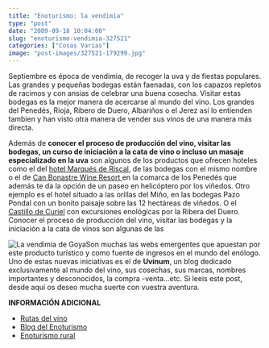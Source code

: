 ```yaml
---
title: "Enoturismo: la vendimia"
type: "post"
date: "2009-09-18 10:04:00"
slug: "enoturismo-vendimia-327521"
categories: ["Cosas Varias"]
image: "post-images/327521-179299.jpg"
---
```


[](/wp-content/uploads/2009/09/327521-179314.jpg)Septiembre es época de vendimia, de recoger la uva y de fiestas populares. Las grandes y pequeñas bodegas están faenadas, con los capazos repletos de racimos y con ansias de celebrar una buena cosecha. Visitar estas bodegas es la mejor manera de acercarse al mundo del vino. Los grandes del Penedés, Rioja, Ribero de Duero, Albariños o el Jerez así lo entienden tambien y han visto otra manera de vender sus vinos de una manera más directa.

Además de **conocer el proceso de producción del vino, visitar las bodegas, un curso de iniciación a la cata de vino o incluso un masaje especializado en la uva** son algunos de los productos que ofrecen hoteles como el del [hotel Marqués de Riscal](http://www.missviajes.com/hotel-marques-riscal-85318), de las bodegas con el mismo nombre o el de [Can Bonastre Wine Resort ](http://www.canbonastre.com/es_ES/index.php) en la comarca de los Penedés que además te da la opción de un paseo en helicóptero por los viñedos. Otro ejemplo es el hotel situado a las orillas del Miño, en las bodegas Pazo Pondal con un bonito paisaje sobre las 12 hectáreas de viñedos. O el [Castillo de Curiel](http://www.castillodecuriel.com/files/galeria/galeria_hab.html) con excursiones enológicas por la Ribera del Duero. Conocer el proceso de producción del vino, visitar las bodegas y la iniciación a la cata de vinos son algunas de las

![La vendimia de Goya](post-images/327521-179299.jpg "La vendimia de Goya")Son muchas las webs emergentes que apuestan por este producto turístico y como fuente de ingresos en el mundo del enólogo. Uno de estas nuevas iniciativas es el de **Uvinum**, un blog dedicado exclusivamente al mundo del vino, sus cosechas, sus marcas, nombres importantes y desconocidos, la compra -venta...etc. Si leeis este post, desde aquí os deseo mucha suerte con vuestra aventura.

**INFORMACIÓN ADICIONAL**

- [Rutas del vino](http://www.rutasdevino.com/enoturismo/)
- [Blog del Enoturismo](http://www.enoturismo.be/)
- [Enoturismo rural ](http://www.enoturismorural.com/)
